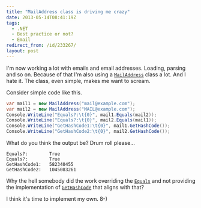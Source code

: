 ```yaml
---
title: "MailAddress class is driving me crazy"
date: 2013-05-14T08:41:19Z
tags:
  - .NET
  - Best practice or not?
  - Email
redirect_from: /id/233267/
layout: post
---
```

I'm now working a lot with emails and email addresses. Loading, parsing and so on. Because of that I'm also using a [`MailAddress`][1] class a lot. And I hate it. The class, even simple, makes me want to scream.

<!-- excerpt -->

Consider simple code like this.

```csharp
var mail1 = new MailAddress("mail@example.com");
var mail2 = new MailAddress("MAIL@example.com");
Console.WriteLine("Equals?:\t{0}", mail1.Equals(mail2));
Console.WriteLine("Equals?:\t{0}", mail2.Equals(mail1));
Console.WriteLine("GetHashCode1:\t{0}", mail1.GetHashCode());
Console.WriteLine("GetHashCode2:\t{0}", mail2.GetHashCode());
```

What do you think the output be? Drum roll please...

```text
Equals?:        True
Equals?:        True
GetHashCode1:   582340455
GetHashCode2:   1045083261
```

Why the hell somebody did the work overriding the [`Equals`][2] and not providing the implementation of [`GetHashCode`][3] that aligns with that?

I think it's time to implement my own. 8-)

[1]: http://msdn.microsoft.com/en-us/library/yh392kbs.aspx
[2]: http://msdn.microsoft.com/en-us/library/bsc2ak47.aspx
[3]: http://msdn.microsoft.com/en-us/library/system.object.gethashcode.aspx